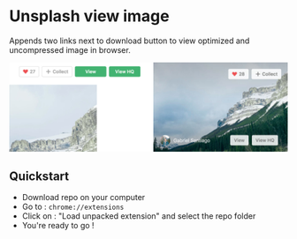 # Unsplash view image

Appends two links next to download button to view optimized and uncompressed image in browser.

![Screenshot](screenshot.jpg)

## Quickstart
- Download repo on your computer
- Go to : `chrome://extensions` 
- Click on : "Load unpacked extension" and select the repo folder
- You're ready to go !


